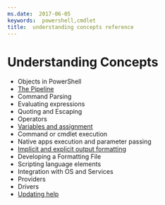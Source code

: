 ```yaml
---
ms.date:  2017-06-05
keywords:  powershell,cmdlet
title:  understanding concepts reference
---
```


# Understanding Concepts

*  Objects in PowerShell  
*  [The Pipeline](../fundamental/Understanding-the-Windows-PowerShell-Pipeline.md)
*  Command Parsing
*  Evaluating expressions
*  Quoting and Escaping
*  Operators
*  [Variables and assignment](../fundamental/Using-Variables-to-Store-Objects.md)
*  Command or cmdlet execution
*  Native apps execution and parameter passing
*  [Implicit and explicit output formatting](../cookbooks/Using-Format-Commands-to-Change-Output-View.md)
*  Developing a Formatting File
*  Scripting language elements
*  Integration with OS and Services
*  Providers
*  Drivers
*  [Updating help](http://go.microsoft.com/fwlink/?LinkID=821524)

